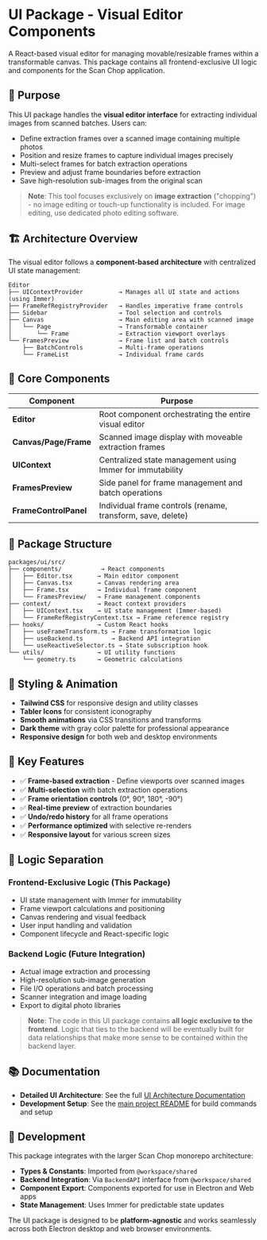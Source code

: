 # UI Package - Visual Editor Components

A React-based visual editor for managing movable/resizable frames within a transformable canvas. This package contains all frontend-exclusive UI logic and components for the Scan Chop application.

## 🎯 Purpose

This UI package handles the **visual editor interface** for extracting individual images from scanned batches. Users can:
- Define extraction frames over a scanned image containing multiple photos
- Position and resize frames to capture individual images precisely
- Multi-select frames for batch extraction operations
- Preview and adjust frame boundaries before extraction
- Save high-resolution sub-images from the original scan

> **Note**: This tool focuses exclusively on **image extraction** ("chopping") - no image editing or touch-up functionality is included. For image editing, use dedicated photo editing software.

## 🏗️ Architecture Overview

The visual editor follows a **component-based architecture** with centralized UI state management:

```
Editor
├── UIContextProvider          → Manages all UI state and actions (using Immer)
├── FrameRefRegistryProvider   → Handles imperative frame controls
├── Sidebar                    → Tool selection and controls
├── Canvas                     → Main editing area with scanned image
│   └── Page                   → Transformable container
│       └── Frame              → Extraction viewport overlays
└── FramesPreview              → Frame list and batch controls
    ├── BatchControls          → Multi-frame operations
    └── FrameList              → Individual frame cards
```

## 🧱 Core Components

| Component | Purpose |
|-----------|---------|
| **Editor** | Root component orchestrating the entire visual editor |
| **Canvas/Page/Frame** | Scanned image display with moveable extraction frames |
| **UIContext** | Centralized state management using Immer for immutability |
| **FramesPreview** | Side panel for frame management and batch operations |
| **FrameControlPanel** | Individual frame controls (rename, transform, save, delete) |

## 📁 Package Structure

```
packages/ui/src/
├── components/           → React components
│   ├── Editor.tsx       → Main editor component
│   ├── Canvas.tsx       → Canvas rendering area
│   ├── Frame.tsx        → Individual frame component
│   └── FramesPreview/   → Frame management components
├── context/             → React context providers
│   ├── UIContext.tsx    → UI state management (Immer-based)
│   └── FrameRefRegistryContext.tsx → Frame reference registry
├── hooks/               → Custom React hooks
│   ├── useFrameTransform.ts → Frame transformation logic
│   ├── useBackend.ts        → Backend API integration
│   └── useReactiveSelector.ts → State subscription hook
└── utils/               → UI utility functions
    └── geometry.ts      → Geometric calculations
```

## 🎨 Styling & Animation

- **Tailwind CSS** for responsive design and utility classes
- **Tabler Icons** for consistent iconography
- **Smooth animations** via CSS transitions and transforms
- **Dark theme** with gray color palette for professional appearance
- **Responsive design** for both web and desktop environments

## 🔧 Key Features

- ✅ **Frame-based extraction** - Define viewports over scanned images
- ✅ **Multi-selection** with batch extraction operations
- ✅ **Frame orientation controls** (0°, 90°, 180°, -90°)
- ✅ **Real-time preview** of extraction boundaries
- ✅ **Undo/redo history** for all frame operations
- ✅ **Performance optimized** with selective re-renders
- ✅ **Responsive layout** for various screen sizes

## 🧠 Logic Separation

### Frontend-Exclusive Logic (This Package)
- UI state management with Immer for immutability
- Frame viewport calculations and positioning
- Canvas rendering and visual feedback
- User input handling and validation
- Component lifecycle and React-specific logic

### Backend Logic (Future Integration)
- Actual image extraction and processing
- High-resolution sub-image generation
- File I/O operations and batch processing
- Scanner integration and image loading
- Export to digital photo libraries

> **Note**: The code in this UI package contains **all logic exclusive to the frontend**. Logic that ties to the backend will be eventually built for data relationships that make more sense to be contained within the backend layer.

## 📚 Documentation

- **Detailed UI Architecture**: See the full [UI Architecture Documentation](../../docs/UI_ARCHITECTURE.md)
- **Development Setup**: See the [main project README](../../README.md#-development-commands) for build commands and setup

## 🚀 Development

This package integrates with the larger Scan Chop monorepo architecture:

- **Types & Constants**: Imported from `@workspace/shared`
- **Backend Integration**: Via `BackendAPI` interface from `@workspace/shared`
- **Component Export**: Components exported for use in Electron and Web apps
- **State Management**: Uses Immer for predictable state updates

The UI package is designed to be **platform-agnostic** and works seamlessly across both Electron desktop and web browser environments. 